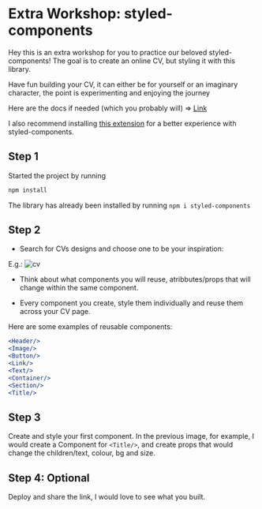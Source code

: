 # Extra Workshop: styled-components

Hey this is an extra workshop for you to practice our beloved styled-components!
The goal is to create an online CV, but styling it with this library.

Have fun building your CV, it can either be for yourself or an imaginary character, the point is experimenting and enjoying the journey

Here are the docs if needed (which you probably will) => [Link](https://styled-components.com/docs)

I also recommend installing [this extension](https://marketplace.visualstudio.com/items?itemName=styled-components.vscode-styled-components) for a better experience with styled-components.

## Step 1

Started the project by running

```sh
npm install
```

The library has already been installed by running `npm i styled-components`

## Step 2

- Search for CVs designs and choose one to be your inspiration:

E.g.:
![cv](https://i.etsystatic.com/12366970/r/il/9fe5aa/2773445526/il_1588xN.2773445526_eq6o.jpg)

- Think about what components you will reuse, atribbutes/props that will change within the same component.

- Every component you create, style them individually and reuse them across your CV page.

Here are some examples of reusable components:

```jsx
<Header/>
<Image/>
<Button/>
<Link/>
<Text/>
<Container/>
<Section/>
<Title/>
```

## Step 3

Create and style your first component. In the previous image, for example, I would create a Component for `<Title/>`, and create props that would change the children/text, colour, bg and size.

## Step 4: Optional

Deploy and share the link, I would love to see what you built.